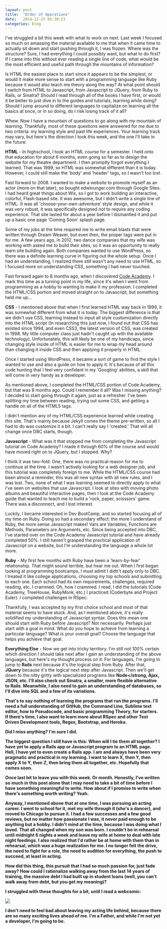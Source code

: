 ```yaml
---
layout: post
title:  "Order of Operations"
date:   2014-12-22 05:30:23
categories: blog
---
```


I've struggled a bit this week with what to work on next. Last week I focused so much on amassing the material available to me that when it came time to actually sit down and start pushing through it, I was frozen. Where was the structure? Sure, I had everything I could possibly want, but what to do first? If I came into this without ever reading a single line of code, what would be the most efficient and useful path through the mountains of information?

Is HTML the easiest place to start since it appears to be the simplest, or would it make more sense to start with a programming language like Ruby because it would also teach me theory along the way? At what point should I switch from HTML to Javascript, from Javascript to JQuery, from Ruby to Rails, or Sinatra? Should I read through all of the books I have first, or would it be better to just dive in to the guides and tutorials, learning while doing? Should I jump around to different languages to capitalize on learning all the basics at once, or in so doing, do I risk losing track of it all?

Whew. Now I have a mountain of questions to go along with my mountain of learning. Thankfully, most of these questions were answered for me due to two criteria: my learning style and past life experiences. Your learning track may vary, but here's the direction I took this week, and the one I'll take in the future:

<strong>HTML</strong> - In highschool, I took an HTML course for a semester. I held onto that education for about 6 months, even going so far as to design the website for my theatre department. I then promptly forgot everything I learned. That was 1999, so HTML was somewhat different than it is today. However, I could still make the 'body' and 'header' tags, so I wasn't too lost. 

Fast forward to 2008. I wanted to make a website to promote myself as an actor (more on that later), so bought edwinunger.com through Google Sites. I had heard great things about Wix, so I got to work building an interactive, colorful, Flash-based site. It was awesome, but I didn't write a single line of HTML. It was all 'choose-your-own-adventure' style design, and while it was very robust, it was specifically designed <em>not</em> to require any coding experience. That site lasted for about a year before I dismantled it and put up a basic one page 'Coming Soon' splash page.

Some of my jobs at the time required me to write email blasts that were written through Dream Weaver, but even then, the proper tags were put in for me. A few years ago, in 2012, two dance companies that my wife was working with asked me to build their sites, so it was an opportunity to really learn site building again. Both companies wanted to use WordPress, so there was a definite learning curve in figuring out the whole setup. Once I had an understanding, I realized there <em>still</em> wasn't any need to use HTML, so I focused more on understanding CSS, something I had never touched.

Fast forward again to 8 months ago, when I discovered <a href = "http://codecademy.com">Code Academy</a>. I mark this time as a turning point in my life, since it's when I went from programming as a hobby to wanting to make it my profession. I completed the HTML/CSS portion and moved straight on to Javascript, but something held me up...

<strong>CSS</strong> - I mentioned above that when I first learned HTML way back in 1999, it was somewhat different from what it is today. The biggest difference is that we didn't use CSS, learning instead to input all style customization directly into the HTML script (In researching this just now, I found out that CSS has existed since 1994, and even CSS3, the latest version of CSS, was created in 1998. My little computer class just hadn't caught up with the available technology). Unfortunately, this will likely be one of my handicaps, since changing style inside of HTML is easier for me to wrap my head around than changing it inside CSS and then applying it properly in HTML.

Once I started using WordPress, it became a sort of game to find the style I wanted to use and also a guide on how to apply it. It's because of all this code hunting that I feel very confident in my 'Googling' abilities, a skill that will come in very handy as a developer.

As mentioned above, I completed the HTML/CSS portion of Code Academy, but that was 8 months ago. Could I remember it all? Was I missing anything? I decided to start going through it again, just as a refresher. I've been splitting my time between reading, trying out some CSS, and getting a handle on all of the HTML5 tags.

I didn't mention any of my HTML/CSS experience learned while creating this site. That's mainly because Jekyll comes the theme pre-written, so all I had to do was customize it a bit. I can't really say I 'created.' That will all change once DBC starts, though.

<strong>Javascript</strong> - What was it that stopped me from completing the Javascript tutorial on Code Academy? I made it through 60% of the course and would have moved right on to JQuery, but I stopped. Why?

I think it was two-fold: One, there was no practical reason for me to continue at the time. I wasn't actively looking for a web designer job, and this tutorial was completely foreign to me. While the HTML/CSS course had been almost a reminder, this was all new syntax with all new rules, and I was lost. Two, none of what I was learning seemed to directly apply to what I've seen on websites that use Javascript. I look at sites with moving photo albums and beautiful interactive pages, then I look at the Code Academy guide that wanted to teach me to build a 'rock, paper, scisssors' game. There was a disconnect, and I lost interest.

Luckily, I became interested in Dev BootCamp, and so started focusing all of my time on Ruby. Doing so had a secondary effect: the more I understand of Ruby, the more sense Javascript makes! Vars are Variables, Functions are Methods, Parameters are Arguments, etc. Since being accepted into DBC, I've started over on the Code Academy Javascript tutorial and have already completed 50%. I still haven't grasped the practical application of Javascript on a website, but I'm understanding the language a whole lot more.

<strong>Ruby</strong> - My first few months with Ruby have been a 'learn-by-fear' relationship. That might sound terrible, but hear me out. When I first began looking at programming bootcamps, I must admit I didn't apply only to DBC. I treated it like college applications, choosing my top schools and submitting to each one. Each school had its own requirements, challenges, required reading, etc. I crammed. Oh, how I crammed. I read, I did the tutorials (Code Academy, TreeHouse, RubyMonk, etc.) I practiced (Coderbyte and Project Euler). I completed challenges in RSpec.

Thankfully, I was accepted by my first choice school and *most* of that material seems to have stuck. And, as I mentioned above, it's really solidified my understanding of Javascript syntax. Does this mean one should start with Ruby before Javascript? Not necessarily. Perhaps just start with a goal in mind. What do you hope to achieve from learning a particular language? What is your overall goal? Choose the language that helps you achieve that goal.

<strong>Everything Else</strong> - Now we get into tricky territory. I'm still not 100% certain which direction I should take next after I gain an understanding of the above languages, but here's my thought process on it: For languages, I'm going to jump to <strong>Rails</strong> next because it's the logical step from Ruby. After that, <strong>JQuery</strong> because it's the logical next step after Javascript. Then we'll get down to the nitty gritty with specialized programs like <strong>Node</strong, <strong>Ajax</strong>, <strong>JSON</strong>, etc. I'll also check out <strong>Sinatra</strong>, a smaller, more flexible alternative to Rails. Meanwhile, I also need to gain an understanding of databases, so I'll dive into <strong>SQL</strong> and a few of its variations.

That's to say nothing of learning the programs that run the programs. I'll need a full understanding of <strong>GitHub</strong>, the <strong>Command Line</strong>, <strong>Sublime</strong> text editor, how to <strong>Pseudocode</strong>, and basic programming <strong>Theory</strong>, for starters. If there's time, I also want to learn more about <strong>RSpec</strong> and other <strong>Test Driven Development</strong> tools, <strong>Regex</strong>, <strong>Bootstrap</strong>, and <strong>Heroku</strong>.

Did I miss anything? I'm sure I did.

The biggest question I still have is this: When will I tie them all together? I have yet to apply a Rails app or Javascript program to an HTML page. Hell, I have yet to even create a Rails app. I am and always have been very pragmatic and practical in my learning. I want to learn X, then Y, then apply X to Y, then Z, then bring them all together, etc. Hopefully that comes soon.

Once last bit to leave you with this week. Or month. Honestly, I've written so much in this post alone that I may need to take a bit of time before I have something meaningful to write. How about if I promise to write when there's something worth writing? Yeah.

Anyway, I mentioned above that at one time, I was pursuing an acting career. I went to school for it, met my wife through it (she's a dancer), and moved to Chicago to pursue it. I had a few successes and a few good reviews, but no matter how passionate I was, it never paid enough to be anything but a hobby. I didn't mind at the time, because I was doing what I loved. That all changed when my son was born. I couldn't be in rehearsal until midnight 6 nights a week and leave my wife at home to deal with late night feedings. I also realized that I'd rather be at home with them than in rehearsal, which was a huge realization for me. I no longer felt the drive, the need to fight for a role, the need to audition for everything, the push to succeed, at least in acting.

How did this thing, this pursuit that I had so much passion for, just fade away? How could I rationalize walking away from the last 14 years of training, the massive debt I had built up in student loans (well, you can't walk away from debt, but you get my meaning)?

I struggled with these thoughts for a bit, until I read a webcomic:

<a href = "http://www.smbc-comics.com/?id=2722"><img src = "http://www.smbc-comics.com/comics/20120902.gif"></a>

I don't need to feel bad about leaving my acting life behind, because there are so many exciting lives ahead of me. I'm a Father, and while I'm not yet a developer, I'm going to be.